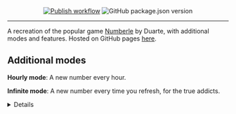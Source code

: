 <div align="center">
  <a href="https://BrendanDenzel.github.io/wordle/" ><img src="https://github.com/BrendanDenzel/wordle/workflows/Publish/badge.svg?branch=main" alt="Publish workflow"/></a>
  <img src="https://img.shields.io/github/package-json/v/BrendanDenzel/wordle" alt="GitHub package.json version" />
</div>

---
A recreation of the popular game [Numberle](https://dduarte.github.io/numberle/) by Duarte, with additional modes and features.
Hosted on GitHub pages [here](https://BrendanDenzel.github.io/wordle/).

## Additional modes
**Hourly mode**: A new number every hour.

**Infinite mode**: A new number every time you refresh, for the true addicts.



<details>
# LICENSE
I DO NOT ACCEPT PERMISSION TO USE OR TO CLAIM AS YOURS
</details>

